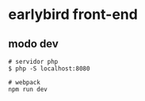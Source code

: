 # earlybird front-end
## modo dev

```
# servidor php
$ php -S localhost:8080

# webpack
npm run dev